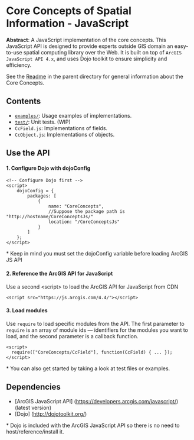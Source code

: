Core Concepts of Spatial Information - JavaScript
=================================================

**Abstract**: A JavaScript implementation of the core concepts.
This JavaScript API is designed to provide experts outside GIS domain an easy-to-use spatial computing library over the Web.
It is built on top of `ArcGIS JavaScript API 4.x`, and uses Dojo toolkit to ensure simplicity and efficiency.

See the [Readme](../README.md) in the parent directory for general information about the Core Concepts.

Contents
----------------------
- [`examples/`](examples): Usage examples of implementations.
- [`test/`](test): Unit tests. (WIP)
- `CcField.js`: Implementations of fields.
- `CcObject.js`: Implementations of objects.

Use the API
-----------------------------------------

#### 1. Configure Dojo with dojoConfig
```
<!-- Configure Dojo first -->
<script>
    dojoConfig = {
        packages: [
            {
                name: "CoreConcepts",
                //Suppose the package path is "http://hostname/CoreConceptsJs/"
                location: "/CoreConceptsJs"
            }
        ]
    };
</script>
```
\* Keep in mind you must set the dojoConfig variable before loading ArcGIS JS API
#### 2. Reference the ArcGIS API for JavaScript
Use a second \<script\> to load the ArcGIS API for JavaScript from CDN
```
<script src="https://js.arcgis.com/4.4/"></script>
```
#### 3. Load modules
Use `require` to load specific modules from the API. The first parameter to `require` is an array of module ids
— identifiers for the modules you want to load, and the second parameter is a callback function.
```
<script>
  require(["CoreConcepts/CcField"], function(CcField) { ... });
</script>
```
\* You can also get started by taking a look at test files or examples.

Dependencies
----------------------
- [ArcGIS JavaScript API] (https://developers.arcgis.com/javascript/) (latest version)
- [Dojo] (http://dojotoolkit.org/)

\* Dojo is included with the ArcGIS JavaScript API so there is no need to host/reference/install it.
